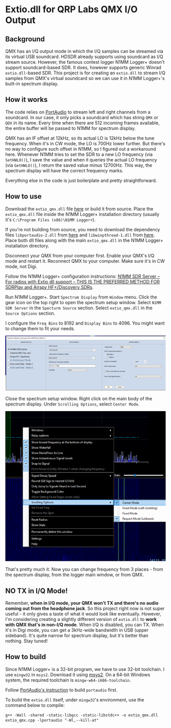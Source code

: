 # Extio.dll for QRP Labs QMX I/O Output

## Background

QMX has an I/Q output mode in which the I/Q samples can be streamed via its virtual USB soundcard. HDSDR already supports using soundcard as I/Q stream source. However, the famous contest logger N1MM Logger+ doesn't support soundcard-based SDR. It does, however supports generic Winrad `extio.dll`-based SDR. This project is for creating an `extio.dll` to stream I/Q samples from QMX's virtual soundcard so we can use it in N1MM Logger+'s built-in spectrum display.

## How it works

The code relies on [PortAudio](https://www.portaudio.com/) to stream left and right channels from a soundcard. In our case, it only picks a soundcard which has string `QMX` or `QDX` in its name. Every time when there are 512 incoming frames available, the entire buffer will be passed to N1MM for spectrum display.

QMX has an IF offset at 12kHz, so its actual LO is 12kHz below the tune frequency. When it's in CW mode, the LO is 700Hz lower further. But there's no way to configure such offset in N1MM, so I figured out a workaround here. Whenever N1MM tries to set the SDR to a new LO frequency (via `SetHWLO()`), I save the value and when it queries the actual LO frequency (via `GetHWLO()`), I return the saved value minus 12700Hz. This way, the spectrum display will have the correct frequency marks.

Everything else in the code is just boilerplate and pretty straightforward.

## How to use

Download the `extio_qmx.dll` file [here](https://github.com/spicahan/extio_qmx/releases/download/v0.1/extio_qmx.dll) or build it from source. Place the `extio_qmx.dll` file inside the N1MM Logger+ installation directory (usually it's `C:\Program Files (x86)\N1MM Logger+`). 

If you're not building from source, you need to download the dependency files `libportaudio-2.dll` from [here](https://github.com/spicahan/extio_qmx/releases/download/v0.1/libportaudio-2.dll) and `libwinpthread-1.dll` from [here](https://github.com/spicahan/extio_qmx/releases/download/v0.1/libwinpthread-1.dll). Place both dll files along with the main `extio_qmx.dll` in the N1MM Logger+ installation directory.

Disconnect your QMX from your computer first. Enable your QMX's I/Q mode and restart it. Reconnect QMX to your computer. Make sure it's in CW mode, not Digi.

Follow the N1MM Logger+ configuration instructions: [N1MM SDR Server – For radios with Extio dll support – THIS IS THE PREFERRED METHOD FOR SDRPlay and Airspy HF+/Discovery SDRs](https://n1mmwp.hamdocs.com/manual-windows/spectrum-display-window/#n1mm-sdr-server-for-radios-with-extio-dll-support-this-is-the-preferred-method-for-sdrplay-and-airspy-hf-discovery-sdrs).

Run N1MM Logger+. Start `Spectrum Display` from `Window` menu. Click the gear icon on the top right to open the spectrum setup window. Select `N1MM SDR Server` in the `Specturm Source` section. Select `extio_qmx.dll` in the `Source Options` section.

I configure the `Freq Bins` to 8192 and `Display Bins` to 4096. You might want to change them to fit your needs.

![alt text](spectrum_setup.png)

Close the spectrum setup window. Right click on the main body of the spectrum display. Under `Scrolling Options`, select `Center Mode`.

![alt text](center_mode.png)


That's pretty much it. Now you can change frequency from 3 places - from the spectrum display, from the logger main window, or from QMX.

## **NO TX in I/Q Mode!**

Remember, **when in I/Q mode, your QMX won't TX and there's no audio coming out from the headphone jack**. So this project right now is not super useful - it only gives a taste of what it would look like eventually. However, I'm considering creating a slightly different version of `extio.dll` to **work with QMX that's in non-I/Q mode**. When I/Q is disabled, you can TX. When it's in Digi mode, you can get a 3kHz-wide bandwidth in USB (upper sideband). It's quite narrow for spectrum display, but it's better than nothing. Stay tuned!

## How to build

Since N1MM Logger+ is a 32-bit program, we have to use 32-bit toolchain. I use `mingw32` in `msys2`. Download it using [msys2](https://www.msys2.org/). On a 64-bit Windows system, the required toolchain is `mingw-w64-i686-toolchain`.

Follow [PortAudio's instruction](https://files.portaudio.com/docs/v19-doxydocs/compile_windows_mingw.html) to build `portaudio` first.

To build the `extio.dll` itself, under `mingw32`'s environment, use the command below to compile:

```
g++ -Wall -shared -static-libgcc -static-libstdc++ -o extio_qmx.dll extio_qmx.cpp -lportaudio "-Wl,--kill-at"
```

